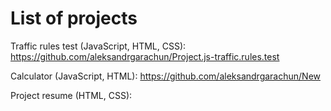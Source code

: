 # List of projects
Traffic rules test (JavaScript, HTML, CSS): 
https://github.com/aleksandrgarachun/Project.js-traffic.rules.test

Calculator (JavaScript, HTML):
https://github.com/aleksandrgarachun/New   

Project resume (HTML, CSS):
